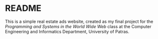 README
======

This is a simple real estate ads website, created as my final project for the 
*Programming and Systems in the World Wide Web* class at the Computer 
Engineering and Informatics Department, University of Patras.
